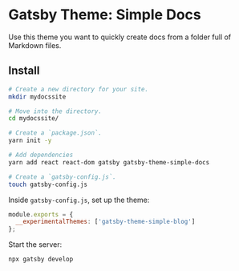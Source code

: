# Gatsby Theme: Simple Docs

Use this theme you want to quickly create docs from a folder full of Markdown files.

## Install

```sh
# Create a new directory for your site.
mkdir mydocssite

# Move into the directory.
cd mydocssite/

# Create a `package.json`.
yarn init -y

# Add dependencies
yarn add react react-dom gatsby gatsby-theme-simple-docs

# Create a `gatsby-config.js`.
touch gatsby-config.js
```

Inside `gatsby-config.js`, set up the theme:

```js
module.exports = {
  __experimentalThemes: ['gatsby-theme-simple-blog']
};
```

Start the server:

```sh
npx gatsby develop
```
